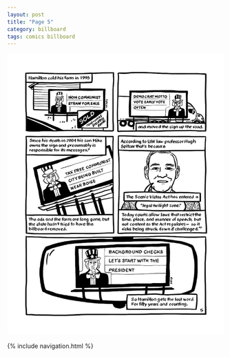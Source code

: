 ```yaml
---
layout: post
title: "Page 5"
category: billboard
tags: comics billboard
---
```


![Cover](/assets/billboardzine/5.png)

{% include navigation.html %}
